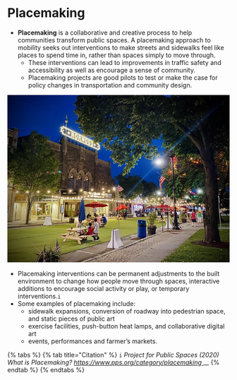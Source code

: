 # Placemaking

* **Placemaking** is a collaborative and creative process to help communities transform public spaces. A placemaking approach to mobility seeks out interventions to make streets and sidewalks feel like places to spend time in, rather than spaces simply to move through. 
  * These interventions can lead to improvements in traffic safety and accessibility as well as encourage a sense of community.
  * Placemaking projects are good pilots to test or make the case for policy changes in transportation and community design.

![Norwood Outdoor Dining and Commerce Project. Photo Credit: Town of Norwood, MA](../../.gitbook/assets/50625785062_457750c878_c.jpg)

* Placemaking interventions can be permanent adjustments to the built environment to change how people move through spaces, interactive additions to encourage social activity or play, or temporary interventions.`i` 
* Some examples of placemaking include: 
  * sidewalk expansions, conversion of roadway into pedestrian space, and static pieces of public art 
  * exercise facilities, push-button heat lamps, and collaborative digital art 
  * events, performances and farmer’s markets. 

{% tabs %}
{% tab title="Citation" %}
`i` _Project for Public Spaces \(2020\) What is Placemaking?_ [_https://www.pps.org/category/placemaking_ ](https://www.pps.org/category/placemaking/)\_\_
{% endtab %}
{% endtabs %}

